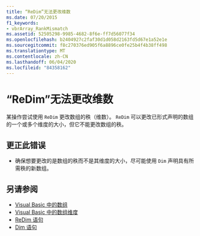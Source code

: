 ```yaml
---
title: “ReDim”无法更改维数
ms.date: 07/20/2015
f1_keywords:
- vbrArray_RankMismatch
ms.assetid: 52505298-9985-4682-8f6e-ff7d56077f34
ms.openlocfilehash: b2404927c2faf30d1d058d2163fd5d67e1a52e1e
ms.sourcegitcommit: f8c270376ed905f6a8896ce0fe25b4f4b38ff498
ms.translationtype: MT
ms.contentlocale: zh-CN
ms.lasthandoff: 06/04/2020
ms.locfileid: "84358162"
---
```

# <a name="redim-cannot-change-the-number-of-dimensions"></a>“ReDim”无法更改维数
某操作尝试使用 `ReDim` 更改数组的秩（维数）。 `ReDim` 可以更改已形式声明的数组的一个或多个维度的大小，但它不能更改数组的秩。  
  
## <a name="to-correct-this-error"></a>更正此错误  
  
- 确保想要更改的是数组的秩而不是其维度的大小，尽可能使用 `Dim` 声明具有所需秩的新数组。  
  
## <a name="see-also"></a>另请参阅

- [Visual Basic 中的数组](../programming-guide/language-features/arrays/index.md)
- [Visual Basic 中的数组维度](../programming-guide/language-features/arrays/array-dimensions.md)
- [ReDim 语句](../language-reference/statements/redim-statement.md)
- [Dim 语句](../language-reference/statements/dim-statement.md)
